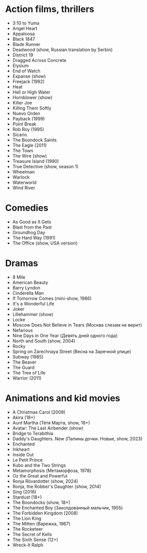 # Action films, thrillers

* 3:10 to Yuma
* Angel Heart
* Appaloosa
* Black 1847
* Blade Runner
* Deadwood (show, Russian translation by Serbin)
* District 19
* Dragged Across Concrete
* Elysium
* End of Watch
* Expanse (show)
* Freejack (1992)
* Heat
* Hell or High Water
* Hornblower (show)
* Killer Joe
* Killing Them Softly
* Nuevo Orden
* Payback (1999)
* Point Break
* Rob Roy (1995)
* Sicario
* The Boondock Saints
* The Eagle (2011)
* The Town
* The Wire (show)
* Treasure Island (1990)
* True Detective (show, season 1)
* Wheelman
* Warlock
* Waterworld
* Wind River

# Comedies

* As Good as It Gets
* Blast from the Past
* Groundhog Day
* The Hard Way (1991)
* The Office (show, USA version)

# Dramas

* 8 Mile
* American Beauty
* Barry Lyndon
* Cinderella Man
* If Tomorrow Comes (mini-show, 1986)
* It's a Wonderful Life
* Joker
* Lillehammer (show)
* Locke
* Moscow Does Not Believe in Tears (Москва слезам не верит)
* Nefarious
* Nine Days in One Year (Девять дней одного года)
* North and South (show, 2004)
* Rocky
* Spring on Zarechnaya Street (Весна на Заречной улице)
* Subway (1985)
* The Beaver
* The Guard
* The Tree of Life
* Warrior (2011)

# Animations and kid movies

* A Christmas Carol (2009)
* Akira (18+)
* Aunt Martha (Тётя Марта, show, 18+)
* Avatar: The Last Airbender (show)
* Bridge to Terabithia
* Daddy's Daughters. New (Папины дочки. Новые, show, 2023)
* Enchanted
* Inkheart
* Inside Out
* Le Petit Prince
* Kubo and the Two Strings
* Metamorphosis (Метаморфоза, 1978)
* Oz the Great and Powerful
* Ronja Rövardotter (show, 2024)
* Ronja, the Robber's Daughter (show, 2014)
* Sing (2016)
* Stardust (18+)
* The Boondocks (show, 18+)
* The Enchanted Boy (Заколдованный мальчик, 1955)
* The Forbidden Kingdom (2008)
* The Lion King
* The Mitten (Варежка, 1967)
* The Rocketeer
* The Secret of Kells
* The Sixth Sense (12+)
* Wreck-It Ralph

